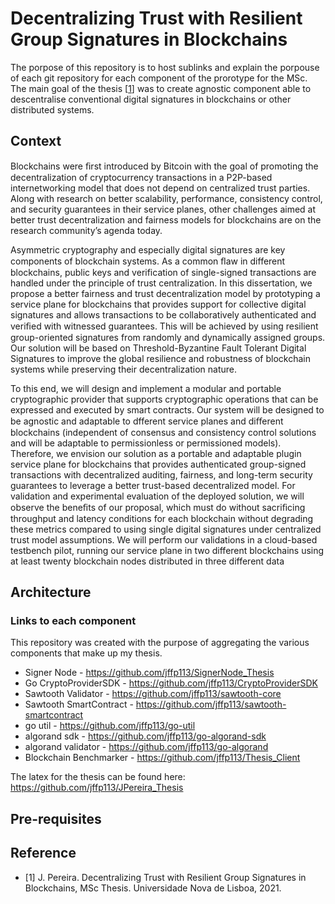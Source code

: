 # Decentralizing Trust with Resilient Group Signatures in Blockchains

The porpose of this repository is to host sublinks and explain the porpouse of each git repository for each component of the prorotype for the MSc. The main goal of the thesis [[1](#thesis)] was to create agnostic component able to descentralise conventional digital signatures in blockchains or other distributed systems.


## Context

Blockchains were ﬁrst introduced by Bitcoin with the goal of promoting the decentralization of cryptocurrency transactions in a P2P-based internetworking model that does not depend on centralized trust parties. Along with research on better scalability, performance, consistency control, and security guarantees in their service planes, other challenges aimed at better trust decentralization and fairness models for blockchains are on the research community’s agenda today.

Asymmetric cryptography and especially digital signatures are key components of blockchain systems. As a common ﬂaw in different blockchains, public keys and verification of single-signed transactions are handled under the principle of trust centralization. In this dissertation, we propose a better fairness and trust decentralization model by prototyping a service plane for blockchains that provides support for collective digital signatures and allows transactions to be collaboratively authenticated and veriﬁed with witnessed guarantees. This will be achieved by using resilient group-oriented signatures from randomly and dynamically assigned groups. Our solution will be based on Threshold-Byzantine Fault Tolerant Digital Signatures to improve the global resilience and robustness of blockchain systems while preserving their decentralization nature.

To this end, we will design and implement a modular and portable cryptographic provider that supports cryptographic operations that can be expressed and executed by smart contracts. Our system will be designed to be agnostic and adaptable to dfferent service planes and diﬀerent blockchains (independent of consensus and consistency control solutions and will be adaptable to permissionless or permissioned models). Therefore, we envision our solution as a portable and adaptable plugin service plane for blockchains that provides authenticated group-signed transactions with decentralized auditing, fairness, and long-term security guarantees to leverage a better trust-based decentralized model. For validation and experimental evaluation of the deployed solution, we will observe the beneﬁts of our proposal, which must do without sacriﬁcing throughput and latency conditions for each blockchain without degrading these metrics compared to using single digital signatures under centralized trust model assumptions. We will perform our validations in a cloud-based testbench pilot, running our service plane in two different blockchains using at least twenty blockchain nodes distributed in three different data

## Architecture


### Links to each component
This repository was created with the purpose of aggregating the various components that make up my thesis.


* Signer Node - https://github.com/jffp113/SignerNode_Thesis
* Go CryptoProviderSDK - https://github.com/jffp113/CryptoProviderSDK
* Sawtooth Validator - https://github.com/jffp113/sawtooth-core
* Sawtooth SmartContract - https://github.com/jffp113/sawtooth-smartcontract
* go util - https://github.com/jffp113/go-util
* algorand sdk - https://github.com/jffp113/go-algorand-sdk
* algorand validator - https://github.com/jffp113/go-algorand
* Blockchain Benchmarker - https://github.com/jffp113/Thesis_Client

The latex for the thesis can be found here: https://github.com/jffp113/JPereira_Thesis


## Pre-requisites

## Reference

- <a name="thesis">[1]</a> J. Pereira. Decentralizing Trust with Resilient Group Signatures in Blockchains, MSc Thesis. Universidade Nova de Lisboa, 2021.
